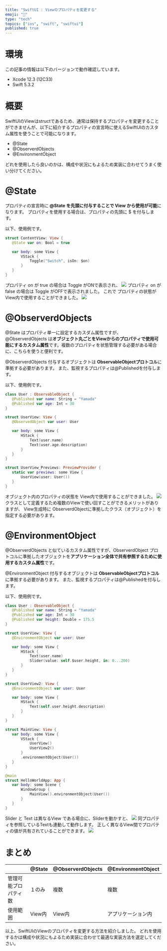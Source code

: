 ```yaml
---
title: "SwiftUI : Viewのプロパティを変更する"
emoji: "🔖"
type: "tech"
topics: ["ios", "swift", "swiftui"]
published: true
---
```


# 環境
この記事の情報は以下のバージョンで動作確認しています。
- Xcode 12.3 (12C33)
- Swift 5.3.2

# 概要
SwiftUIのViewはstructであるため、通常は保持するプロパティを変更することができませんが、以下に紹介するプロパティの宣言時に使えるSwiftUIのカスタム属性を使うことで可能になります。

- @State
- @ObserverdObjects
- @EnvironmentObject

どれを使用したら良いのかは、構成や状況にもよるため実装に合わせてうまく使い分けてください。

# @State
プロパティの宣言時に **@State を先頭に付与することで View から使用が可能**になります。
プロパティを使用する場合は、プロパティの先頭に $ を付与します。

以下、使用例です。

```swift
struct ContentView: View {
   @State var on: Bool = true

   var body: some View {
       VStack {
           Toggle("Switch", isOn: $on)
       }
   }
}
```
プロパティ on が true の場合は Toggle がONで表示され、
![](https://storage.googleapis.com/zenn-user-upload/e9arqucw3dzbwkt3mz10qzk0hfrr)
プロパティ on が false の場合は Toggle がOFFで表示されました。
これで プロパティの状態が View内で使用することができました。
![](https://storage.googleapis.com/zenn-user-upload/iny7f8qzx9yutefj2wt8v8qft402)

# @ObserverdObjects
@State はプロパティ単一に設定するカスダム属性ですが、@ObserverdObjects は**オブジェクト丸ごとをViewからのプロパティで使用可能にするカスタム属性**です。複数のプロパティを状態管理する必要がある場合に、こちらを使うと便利です。

@ObserverdObjects 付与するオブジェクトは **ObservableObjectプロトコル**に準拠する必要があります。
また、監視するプロパティは@Publishedを付与します。

以下、使用例です。
```swift
class User : ObservableObject {
   @Published var name: String = "Yamada"
   @Published var age: Int = 30
}

struct UserView: View {
   @ObservedObject var user: User

   var body: some View {
       HStack {
           Text(user.name)
           Text(user.age.description)
       }
   }
}

struct UserView_Previews: PreviewProvider {
   static var previews: some View {
       UserView(user: User())
   }
}
```
オブジェクト内のプロパティの状態を View内で使用することができました。
![](https://storage.googleapis.com/zenn-user-upload/dhdn0hevgek84cw032as387n9zy6)
クラスとして定義するため複数のViewで使い回すことができるメリットがありますが、 View生成時に ObserverdObjectに準拠したクラス（オブジェクト）を指定する必要があります。

# @EnvironmentObject
@ObserverdObjects と似ているカスタム属性ですが、ObserverdObject プロトコルに準拠したオブジェクトを**アプリケーション全体で共有参照するために使用するカスタム属性**です。

@EnvironmentObject 付与するオブジェクトは **ObservableObjectプロトコル**に準拠する必要があります。
また、監視するプロパティは@Publishedを付与します。

以下、使用例です。
```swift
class User : ObservableObject {
   @Published var name: String = "Yamada"
   @Published var age: Int = 30
   @Published var height: Double = 175.5
}

struct UserView: View {
   @EnvironmentObject var user: User

   var body: some View {
       HStack {
           Text(user.name)
           Slider(value: self.$user.height, in: 0...200)
       }
   }
}

struct UserView2: View {
   @EnvironmentObject var user: User

   var body: some View {
       HStack {
           Text(self.user.height.description)
       }
   }
}

struct MainView: View {
   var body: some View {
       VStack {
           UserView()
           UserView2()
       }
       .environmentObject(User())
   }
}

@main
struct HelloWorldApp: App {
   var body: some Scene {
       WindowGroup {
           MainView().environmentObject(User())
       }
   }
}​
```
Slider と Text は異なるView である場合に、Sliderを動かすと、
![](https://storage.googleapis.com/zenn-user-upload/2la3tlm88alxnn0qxvdehoyevic7)
同プロパティを参照しているTextも連動して動作します。
正しく異なるView間でプロパティの値が共有されていることができます。
![](https://storage.googleapis.com/zenn-user-upload/cdt58mqxr9ryrw8ea69xzgwq5722)

# まとめ
|  | @State | @ObserverdObjects | @EnvironmentObject |
| ---- | ---- | ---- | ---- |
| 管理可能プロパティ数| １のみ | 複数 | 複数 |
| 使用範囲 | View内 | View内 | アプリケーション内 |
以上、SwiftUIのViewのプロパティを変更する方法を紹介しました。
どれを使用するかは構成や状況にもよるため実装に合わせて最適な実装方法を選定してください。